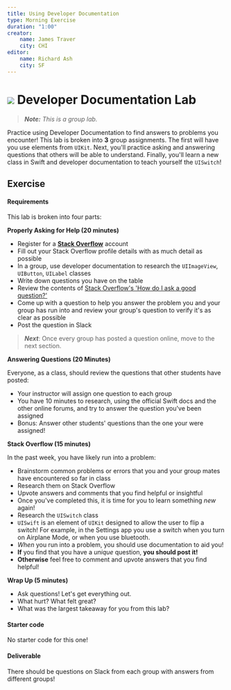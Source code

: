 ```yaml
---
title: Using Developer Documentation
type: Morning Exercise
duration: "1:00"
creator:
    name: James Traver
    city: CHI
editor:
	name: Richard Ash
	city: SF
---
```


# ![](https://ga-dash.s3.amazonaws.com/production/assets/logo-9f88ae6c9c3871690e33280fcf557f33.png) Developer Documentation Lab

> ***Note:*** _This is a group lab._

Practice using Developer Documentation to find answers to problems you encounter! This lab is broken into **3** group assignments. The first will have you use elements from `UIKit`. Next, you'll practice asking and answering questions that others will be able to understand. Finally, you'll learn a new class in Swift and developer documentation to teach yourself the `UISwitch`!

## Exercise

#### Requirements

This lab is broken into four parts:

**Properly Asking for Help (20 minutes)**

- Register for a [**Stack Overflow**](http://stackoverflow.com/) account
- Fill out your Stack Overflow profile details with as much detail as possible
- In a group, use developer documentation to research the `UIImageView`, `UIButton`, `UILabel` classes
- Write down questions you have on the table
- Review the contents of [Stack Overflow's 'How do I ask a good question?'](http://stackoverflow.com/help/how-to-ask)
- Come up with a question to help you answer the problem you and your group has run into and review your group's question to verify it's as clear as possible
- Post the question in Slack

> ***Next***: Once every group has posted a question online, move to the next section.

**Answering Questions (20 Minutes)**

Everyone, as a class, should review the questions that other students have posted:

- Your instructor will assign one question to each group
- You have 10 minutes to research, using the official Swift docs and the other online forums, and try to answer the question you've been assigned
- Bonus: Answer other students' questions than the one your were assigned!

**Stack Overflow (15 minutes)**

In the past week, you have likely run into a problem:

- Brainstorm common problems or errors that you and your group mates have encountered so far in class
- Research them on Stack Overflow
- Upvote answers and comments that you find helpful or insightful
- Once you've completed this, it is time for you to learn something _new_ again!
- Research the `UISwitch` class
- `UISwift` is an element of `UIKit` designed to allow the user to flip a switch! For example, in the Settings app you use a switch when you turn on Airplane Mode, or when you use bluetooth.
- _When_ you run into a problem, you should use documentation to aid you!
- **If** you find that you have a _unique_ question, **you should post it!**
- **Otherwise** feel free to comment and upvote answers that you find helpful!

**Wrap Up (5 minutes)**

- Ask questions! Let's get everything out.
- What hurt? What felt great?
- What was the largest takeaway for you from this lab?

#### Starter code

No starter code for this one!

#### Deliverable

There should be questions on Slack from each group with answers from different groups!
